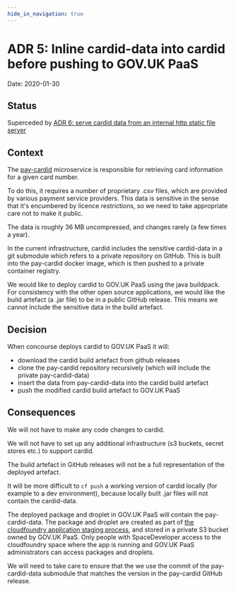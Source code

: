 ```yaml
---
hide_in_navigation: true
---
```


# ADR 5: Inline cardid-data into cardid before pushing to GOV.UK PaaS

Date: 2020-01-30

## Status

Superceded by [ADR 6: serve cardid data from an internal http static file server](0006-serve-cardid-data-from-an-internal-http-static-file-server.html)

## Context

The [pay-cardid](https://github.com/alphagov/pay-cardid) microservice is
responsible for retrieving card information for a given card number.

To do this, it requires a number of proprietary .csv files, which are provided
by various payment service providers. This data is sensitive in the sense
that it's encumbered by licence restrictions, so we need to take appropriate care
not to make it public.

The data is roughly 36 MB uncompressed, and changes rarely (a few times a year).

In the current infrastructure, cardid includes the sensitive cardid-data in a git
submodule which refers to a private repository on GitHub. This is built into the
pay-cardid docker image, which is then pushed to a private container registry.

We would like to deploy cardid to GOV.UK PaaS using the java buildpack. For
consistency with the other open source applications, we would like the build
artefact (a .jar file) to be in a public GitHub release. This means we cannot
include the sensitive data in the build artefact.

## Decision

When concourse deploys cardid to GOV.UK PaaS it will:

* download the cardid build artefact from github releases
* clone the pay-cardid repository recursively (which will include the private pay-cardid-data)
* insert the data from pay-cardid-data into the cardid build artefact
* push the modified cardid build artefact to GOV.UK PaaS

## Consequences

We will not have to make any code changes to cardid.

We will not have to set up any additional infrastructure (s3 buckets, secret
stores etc.) to support cardid.

The build artefact in GitHub releases will not be a full representation of
the deployed artefact.

It will be more difficult to `cf push` a working version of cardid locally
(for example to a dev environment), because locally built .jar files will not
contain the cardid-data.

The deployed package and droplet in GOV.UK PaaS will contain the pay-cardid-data.
The package and droplet are created as part of
[the cloudfoundry application staging process](https://docs.cloudfoundry.org/concepts/how-applications-are-staged.html),
and stored in a private S3 bucket owned by GOV.UK PaaS. Only people with
SpaceDeveloper access to the cloudfoundry space where the app is running and
GOV.UK PaaS administrators can access packages and droplets.

We will need to take care to ensure that the we use the commit of the
pay-cardid-data submodule that matches the version in the pay-cardid GitHub
release.
